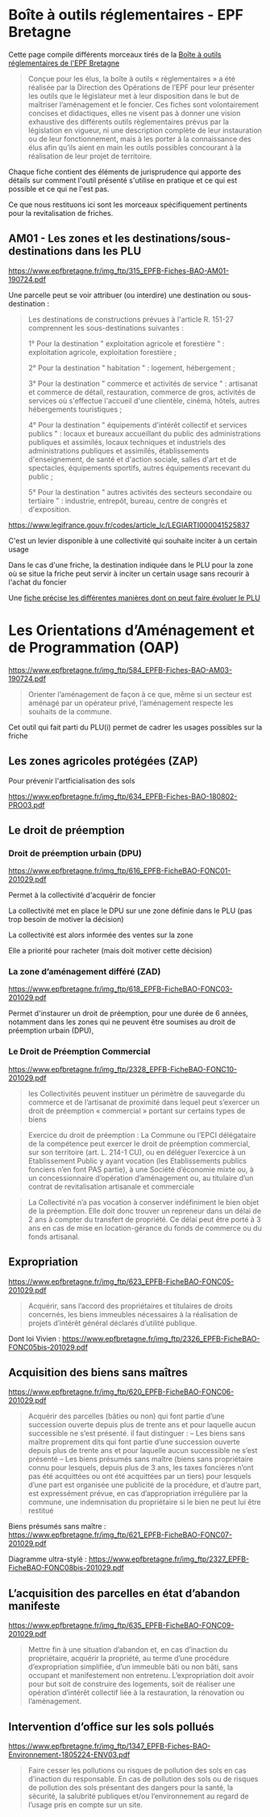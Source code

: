 # Boîte à outils réglementaires - EPF Bretagne

Cette page compile différents morceaux tirés de la [Boîte à outils réglementaires de l'EPF Bretagne](https://www.epfbretagne.fr/-boite-a-outils-reglementaire--1841.html)

> Conçue pour les élus, la boîte à outils « règlementaires » a été réalisée par la Direction des Opérations de l’EPF pour leur présenter les outils que le législateur met à leur disposition dans le but de maîtriser l’aménagement et le foncier.
> Ces fiches sont volontairement concises et didactiques, elles ne visent pas à donner une vision exhaustive des différents outils règlementaires prévus par la législation en vigueur, ni une description complète de leur instauration ou de leur fonctionnement, mais à les porter à la connaissance des élus afin qu’ils aient en main les outils possibles concourant à la réalisation de leur projet de territoire.

Chaque fiche contient des éléments de jurisprudence qui apporte des détails sur comment l'outil présenté s'utilise en pratique et ce qui est possible et ce qui ne l'est pas.

Ce que nous restituons ici sont les morceaux spécifiquement pertinents pour la revitalisation de friches.


## AM01 - Les zones et les destinations/sous-destinations dans les PLU

https://www.epfbretagne.fr/img_ftp/315_EPFB-Fiches-BAO-AM01-190724.pdf

Une parcelle peut se voir attribuer (ou interdire) une destination ou sous-destination : 

> Les destinations de constructions prévues à l'article R. 151-27 comprennent les sous-destinations suivantes :
>
> 1° Pour la destination " exploitation agricole et forestière " : exploitation agricole, exploitation forestière ;
>
> 2° Pour la destination " habitation " : logement, hébergement ;
>
> 3° Pour la destination " commerce et activités de service " : artisanat et commerce de détail, restauration, commerce de gros, activités de services où s'effectue l'accueil d'une clientèle, cinéma, hôtels, autres hébergements touristiques ;
>
> 4° Pour la destination " équipements d'intérêt collectif et services publics " : locaux et bureaux accueillant du public des administrations publiques et assimilés, locaux techniques et industriels des administrations publiques et assimilés, établissements d'enseignement, de santé et d'action sociale, salles d'art et de spectacles, équipements sportifs, autres équipements recevant du public ;
>
> 5° Pour la destination " autres activités des secteurs secondaire ou tertiaire " : industrie, entrepôt, bureau, centre de congrès et d'exposition.

https://www.legifrance.gouv.fr/codes/article_lc/LEGIARTI000041525837

C'est un levier disponible à une collectivité qui souhaite inciter à un certain usage

Dans le cas d'une friche, la destination indiquée dans le PLU pour la zone où se situe la friche peut servir à inciter un certain usage sans recourir à l'achat du foncier

Une [fiche précise les différentes manières dont on peut faire évoluer le PLU](https://www.epfbretagne.fr/img_ftp/608_EPFB-Fiches-BAO-180807-GEN02-V02.pdf)


# Les Orientations d’Aménagement  et de Programmation (OAP)

https://www.epfbretagne.fr/img_ftp/584_EPFB-Fiches-BAO-AM03-190724.pdf

> Orienter  l’aménagement  de  façon  à  ce  que,  même  si  un  secteur  est  aménagé  par  un  opérateur  privé,  l’aménagement  respecte  les  souhaits  de la commune.

Cet outil qui fait parti du PLU(i) permet de cadrer les usages possibles sur la friche


## Les zones agricoles protégées (ZAP)

Pour prévenir l'artficialisation des sols

https://www.epfbretagne.fr/img_ftp/634_EPFB-Fiches-BAO-180802-PRO03.pdf


## Le droit de préemption 

### Droit de préemption urbain (DPU)

https://www.epfbretagne.fr/img_ftp/616_EPFB-FicheBAO-FONC01-201029.pdf

Permet à la collectivité d'acquérir de foncier

La collectivité met en place le DPU sur une zone définie dans le PLU (pas trop besoin de motiver la décision)

La collectivité est alors informée des ventes sur la zone

Elle a priorité pour racheter (mais doit motiver cette décision)


### La zone d’aménagement différé (ZAD)

https://www.epfbretagne.fr/img_ftp/618_EPFB-FicheBAO-FONC03-201029.pdf

Permet d'instaurer un droit de préemption, pour une durée de 6 années, notamment dans les zones qui ne peuvent être soumises au droit de préemption urbain (DPU),


### Le Droit de Préemption Commercial

https://www.epfbretagne.fr/img_ftp/2328_EPFB-FicheBAO-FONC10-201029.pdf

> les Collectivités peuvent instituer un périmètre de sauvegarde du commerce et de l’artisanat de proximité dans lequel peut s’exercer un droit de préemption « commercial » portant sur certains types de biens

>  Exercice du droit de préemption : La Commune ou l’EPCI délégataire de la compétence peut exercer le droit de préemption commercial, sur son territoire (art. L. 214-1 CU), ou en déléguer l’exercice à un Etablissement Public y ayant vocation (les Etablissements publics fonciers n’en font PAS partie), à une Société d’économie mixte ou, à un concessionnaire d’opération d’aménagement ou, au titulaire d’un contrat de revitalisation artisanale et commerciale

> La Collectivité n’a pas vocation à conserver indéfiniment le bien objet de la préemption. Elle doit donc trouver un repreneur dans un délai de 2 ans à compter du transfert de propriété. Ce délai peut être porté à 3 ans en cas de mise en location-gérance du fonds de commerce ou du fonds artisanal. 

## Expropriation

https://www.epfbretagne.fr/img_ftp/623_EPFB-FicheBAO-FONC05-201029.pdf

> Acquérir, sans l’accord des propriétaires et titulaires de droits concernés, les biens immeubles nécessaires à la réalisation de projets d’intérêt général déclarés d’utilité publique.

Dont loi Vivien : https://www.epfbretagne.fr/img_ftp/2326_EPFB-FicheBAO-FONC05bis-201029.pdf

## Acquisition des biens sans maîtres

https://www.epfbretagne.fr/img_ftp/620_EPFB-FicheBAO-FONC06-201029.pdf

> Acquérir des parcelles (bâties ou non) qui font partie d’une succession ouverte depuis plus de trente ans et pour laquelle aucun successible ne s’est présenté.
> il faut distinguer :
> – Les biens sans maître proprement dits qui font partie d’une succession ouverte depuis plus de trente ans et pour laquelle aucun successible ne s’est présenté
> – Les biens présumés sans maître (biens sans propriétaire connu pour lesquels, depuis plus de 3 ans, les taxes foncières n’ont pas été acquittées ou ont été acquittées par un tiers) pour lesquels d’une part est organisée une publicité de la procédure, et d’autre part, est expressément prévue, en cas d’appropriation irrégulière par la commune, une indemnisation du propriétaire si le bien ne peut lui être restitué

Biens présumés sans maître : https://www.epfbretagne.fr/img_ftp/621_EPFB-FicheBAO-FONC07-201029.pdf

Diagramme ultra-stylé : https://www.epfbretagne.fr/img_ftp/2327_EPFB-FicheBAO-FONC08bis-201029.pdf

## L’acquisition des parcelles en état d’abandon manifeste 

https://www.epfbretagne.fr/img_ftp/635_EPFB-FicheBAO-FONC09-201029.pdf

> Mettre fin à une situation d’abandon et, en cas d’inaction du propriétaire, acquérir la propriété, au terme d’une procédure d’expropriation simplifiée, d’un immeuble bâti ou non bâti, sans occupant et manifestement non entretenu. L’expropriation doit avoir pour but soit de construire des logements, soit de réaliser une opération d’intérêt collectif liée à la restauration, la rénovation ou l’aménagement.


## Intervention d’office sur les sols pollués

https://www.epfbretagne.fr/img_ftp/1347_EPFB-Fiches-BAO-Environnement-1805224-ENV03.pdf

> Faire cesser les pollutions ou risques de pollution des sols en cas d’inaction du responsable.
> En cas de pollution des sols ou de risques de pollution des sols présentant des dangers pour la santé, la sécurité, la salubrité publiques et/ou l’environnement au regard de l’usage pris en compte sur un site.

